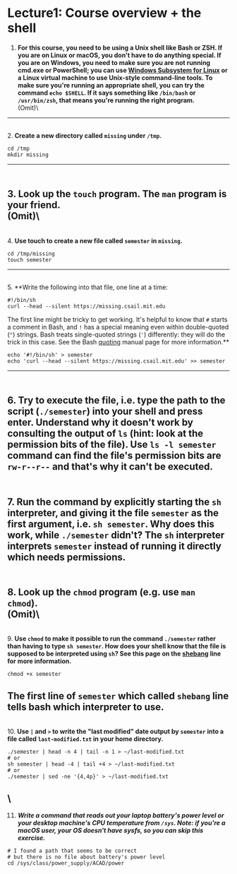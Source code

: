 # Lecture1: Course overview + the shell

1. **For this course, you need to be using a Unix shell like Bash or ZSH. If you
are on Linux or macOS, you don't have to do anything special. If you are on
Windows, you need to make sure you are not running cmd.exe or PowerShell;
you can use [Windows Subsystem for
Linux](https://docs.microsoft.com/en-us/windows/wsl/) or a Linux virtual
machine to use Unix-style command-line tools. To make sure you're running
an appropriate shell, you can try the command `echo $SHELL`. If it says
something like `/bin/bash` or `/usr/bin/zsh`, that means you're running the
right program.**\
(Omit)\
---
\
2. **Create a new directory called `missing` under `/tmp`.**
```
cd /tmp
mkdir missing
```
---
\
3. **Look up the `touch` program. The `man` program is your friend.**\
(Omit)\
---
\
4. **Use touch to create a new file called `semester` in `missing`.**
```
cd /tmp/missing
touch semester
```
---
\
5. **Write the following into that file, one line at a time:
```
#!/bin/sh
curl --head --silent https://missing.csail.mit.edu
```
The first line might be tricky to get working. It's helpful to know that
`#` starts a comment in Bash, and `!` has a special meaning even within
double-quoted (`"`) strings. Bash treats single-quoted strings (`'`)
differently: they will do the trick in this case. See the Bash
[quoting](https://www.gnu.org/software/bash/manual/html_node/Quoting.html)
manual page for more information.**
```
echo '#!/bin/sh' > semester
echo 'curl --head --silent https://missing.csail.mit.edu' >> semester
```
---
\
6. **Try to execute the file, i.e. type the path to the script (`./semester`)
into your shell and press enter. Understand why it doesn't work by
consulting the output of `ls` (hint: look at the permission bits of the
file).**
Use `ls -l semester` command can find the file's permission bits are `rw-r--r--`
and that's why it can't be executed.
---
\
7. **Run the command by explicitly starting the `sh` interpreter, and giving it
the file `semester` as the first argument, i.e. `sh semester`. Why does
this work, while `./semester` didn't?**
The `sh` interpreter interprets `semester` instead of running it directly which needs permissions.
---
\
8. **Look up the `chmod` program (e.g. use `man chmod`).**\
(Omit)\
---
\
9. **Use `chmod` to make it possible to run the command `./semester` rather than
having to type `sh semester`. How does your shell know that the file is
supposed to be interpreted using `sh`? See this page on the
[shebang](https://en.wikipedia.org/wiki/Shebang_(Unix)) line for more
information.**
```
chmod +x semester
```
The first line of `semester` which called `shebang` line tells bash which interpreter to use.
---
\
10. **Use `|` and `>` to write the "last modified" date output by
`semester` into a file called `last-modified.txt` in your home
directory.**
```
./semester | head -n 4 | tail -n 1 > ~/last-modified.txt
# or
sh semester | head -4 | tail +4 > ~/last-modified.txt
# or
./semester | sed -ne '{4,4p}' > ~/last-modified.txt
```
\
---
11. ***Write a command that reads out your laptop battery's power level or your
desktop machine's CPU temperature from `/sys`. Note: if you're a macOS
user, your OS doesn't have sysfs, so you can skip this exercise.***
```
# I found a path that seems to be correct
# but there is no file about battery's power level
cd /sys/class/power_supply/ACAD/power
```
